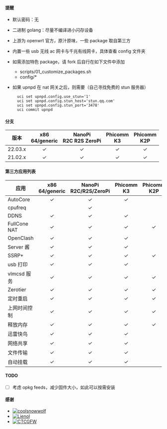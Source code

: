 #### 提醒

- 默认密码：无
- 二进制 golang：尽量不编译进小闪存设备
- 上游为 openwrt 官方，原汁原味，一些 package 取自第三方
- 内置一些 usb 无线 ac 网卡与千兆有线网卡，具体查看 config 文件夹
- 如需添加特色 package，请 fork 后自行在如下文件中添加
    - scripts/01_customize_packages.sh
    - config/*
- 如果 upnpd 在 nat 网关之后，则需要（自己寻找免费的 stun 服务器）

        uci set upnpd.config.use_stun='1'
        uci set upnpd.config.stun_host='stun.qq.com'
        uci set upnpd.config.stun_port='3478'
        uci commit upnpd

#### 分支

| 版本      |x86<br>64/generic|NanoPi<br>R2C R2S ZeroPi|Phicomm<br>K3|Phicomm<br>K2P|
|-----------|:-------------------:|:----------------------:|:------------:|:------------:|
| 22.03.x   |       &check;       |        &check;         |    &check;   |   &check;    |
| 21.02.x   |       &check;       |        &check;         |    &check;   |   &check;    |

#### 第三方应用列表

| 应用        |x86<br>64/generic|NanoPi<br>R2C/R2S/ZeroPi|Phicomm<br>K3|Phicomm<br>K2P|
|-------------|:----------------:|:----------------------:|:-----------:|:------------:|
| AutoCore    |      &check;     |        &check;         |   &check;   |              |
| cpufreq     |                  |        &check;         |             |              |
| DDNS        |      &check;     |        &check;         |   &check;   |              |
| FullCone NAT|      &check;     |        &check;         |   &check;   |   &check;    |
| OpenClash   |      &check;     |        &check;         |   &check;   |              |
| Server 酱   |      &check;     |        &check;         |   &check;   |              |
| SSRP+       |      &check;     |        &check;         |   &check;   |   &check;    |
| usb 打印    |      &check;     |        &check;         |   &check;   |              |
| vlmcsd 服务 |      &check;     |        &check;         |   &check;   |   &check;    |
| Zerotier    |      &check;     |        &check;         |   &check;   |   &check;    |
| 定时重启    |      &check;     |        &check;         |   &check;   |   &check;    |
| 上网时间控制|      &check;     |        &check;         |   &check;   |   &check;    |
| 释放内存    |      &check;     |        &check;         |   &check;   |   &check;    |
| 迅雷快鸟    |      &check;     |        &check;         |   &check;   |              |
| 网络共享    |      &check;     |        &check;         |   &check;   |              |
| 文件传输    |      &check;     |        &check;         |   &check;   |              |
| 自动挂载    |      &check;     |        &check;         |   &check;   |              |

#### TODO

- [ ] 考虑 opkg feeds，减少固件大小，如此可以按需安装

#### 感谢

- [![coolsnowwolf](https://img.shields.io/badge/Lede-Lean-orange.svg?style=flat&logo=appveyor)](https://github.com/coolsnowwolf/lede)
- [![Lienol](https://img.shields.io/badge/OpenWrt-Lienol-orange.svg?style=flat&logo=appveyor)](https://github.com/Lienol/openwrt)
- [![CTCGFW](https://img.shields.io/badge/OpenWrt-CTCGFW-orange.svg?style=flat&logo=appveyor)](https://github.com/immortalwrt/immortalwrt)
